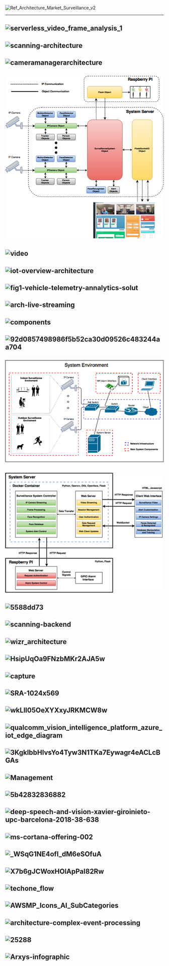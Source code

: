 

![Ref_Architecture_Market_Surveillance_v2](https://i2.wp.com/www.vamsitalkstech.com/wp-content/uploads/2017/03/Ref_Architecture_Market_Surveillance_v2.png?resize=768%2C629)

----------

![serverless_video_frame_analysis_1](https://d2908q01vomqb2.cloudfront.net/f1f836cb4ea6efb2a0b1b99f41ad8b103eff4b59/2017/07/27/serverless_video_frame_analysis_1.gif)
---------
![scanning-architecture](https://cloud.google.com/solutions/images/scanning-architecture.svg)
---------

![cameramanagerarchitecture](http://cherubavailabilityservices.com/wp-content/uploads/2018/02/cameramanagerarchitecture-1-1024x708.png)
---------
![finalSystemImplementation](https://raw.githubusercontent.com/BrandonJoffe/home_surveillance/revert-29-master/system/testing/implementation/finalSystemImplementation.png)
---------

![video](https://d1.awsstatic.com/diagrams/product-page-diagrams/diagram-kinesis-video-streams-pet-monitor-use-case.0d9f2e310ca6bf9d1c716796867ecc6fdac816f1.png)
---------

![iot-overview-architecture](https://cloud.google.com/solutions/images/iot-overview-architecture.svg)
---------
![fig1-vehicle-telemetry-annalytics-solut](https://docs.microsoft.com/en-us/azure/machine-learning/team-data-science-process/media/cortana-analytics-playbook-vehicle-telemetry/fig1-vehicle-telemetry-annalytics-solution-architecture.png)
---------

![arch-live-streaming](https://cloud.google.com/images/solutions/media-entertainment/arch-live-streaming.svg)
---------

![components](https://docs.microsoft.com/en-us/azure/security/blueprints/images/components.png)
---------
![92d0857498986f5b52ca30d09526c483244aa704](https://d1.awsstatic.com/aws-answers/answers-images/video-on-demand-architecture.92d0857498986f5b52ca30d09526c483244aa704.png)
---------
![testingEnvironment](https://raw.githubusercontent.com/BrandonJoffe/home_surveillance/revert-29-master/system/testing/implementation/testingEnvironment.png)
---------

![designOverview](https://raw.githubusercontent.com/BrandonJoffe/home_surveillance/revert-29-master/system/testing/implementation/designOverview-2.png)
---------
![5588dd73](https://azurecomcdn.azureedge.net/mediahandler/acomblog/media/Default/blog/5588dd73-2c97-4efb-9a8e-e24ff0f31806.png)
---------

![scanning-backend](https://cloud.google.com/solutions/images/scanning-backend.svg)
---------
![wizr_architecture](https://www.wizr.com/wp-content/uploads/2018/08/wizr_architecture-1.png)
---------
![HsipUqOa9FNzbMKr2AJA5w](https://cdn-images-1.medium.com/max/2000/1*HsipUqOa9FNzbMKr2AJA5w.png)
---------
![capture](https://cognitif.azurewebsites.net/images/fl/capture.png)
---------

![SRA-1024x569](https://cloudblogs.microsoft.com/uploads/prod/2018/06/SRA-1024x569.png)
---------
![wkLIl05OeXYXxyJRKMCW8w](https://cdn-images-1.medium.com/max/1600/1*wkLIl05OeXYXxyJRKMCW8w.png)
---------
![qualcomm_vision_intelligence_platform_azure_iot_edge_diagram](https://www.qualcomm.com/sites/ember/files/uploads/qualcomm_vision_intelligence_platform_azure_iot_edge_diagram.png)
---------
![3KgklbbHIvsYo4Tyw3N1TKa7Eywagr4eACLcBGAs](https://3.bp.blogspot.com/-i8yGQmRfu6k/Ws03pWxgp2I/AAAAAAAACiM/3KgklbbHIvsYo4Tyw3N1TKa7Eywagr4eACLcBGAs/s1600/image6.jpg)
---------

![Management](https://live-hl-apigeecom.devportal.apigee.com/sites/default/files/2018-02/Home-Apigee-API-Management-Platform%402x.jpg)
---------
![5b42832836882](https://i.loli.net/2018/07/09/5b42832836882.jpg)
---------
![deep-speech-and-vision-xavier-giroinieto-upc-barcelona-2018-38-638](https://image.slidesharecdn.com/d4l6-speechandvision-180703164804/95/deep-speech-and-vision-xavier-giroinieto-upc-barcelona-2018-38-638.jpg?cb=1531260003)
---------
![ms-cortana-offering-002](https://www.element61.be/sites/default/files/ms-cortana-offering-002.png)
---------

![_WSqG1NE4ofI_dM6eSOfuA](https://cdn-images-1.medium.com/max/1388/1*_WSqG1NE4ofI_dM6eSOfuA.png)
---------
![
X7b6gJCWoxHOlApPaI82Rw](https://cdn-images-1.medium.com/max/1200/1*X7b6gJCWoxHOlApPaI82Rw.png)
---------
![techone_flow](https://microsoftapac.github.io/images/TechoneGlobal/techone_flow.PNG)
---------
![AWSMP_Icons_AI_SubCategories](https://d1.awsstatic.com/Marketplace/Category/ML%20and%20AI/Icons/AWSMP_Icons_AI_SubCategories-Diagram2.24aa6e6572112d60f600f433bc73175c8c26a957.png)
---------

![architecture-complex-event-processing](https://cloud.google.com/solutions/images/architecture-complex-event-processing.svg)
---------
![25288](https://3.bp.blogspot.com/-_eD-YjwPRNU/Wyvr278WZ1I/AAAAAAAAFhg/c9cHpws01nggBl_PTgakQ8mkvVNHULR_QCLcBGAs/s1600/unnamed%2B%25288%2529image1.png)
---------
![Arxys-infographic](https://i2.wp.com/www.arxys.com/wp-content/uploads/Arxys-infographic.png?w=500&ssl=1)
---------
![]()
---------

![]()
---------
![]()
---------
![]()
---------
![]()
---------

![]()
---------
![]()
---------
